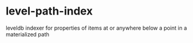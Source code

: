 level-path-index
================

leveldb indexer for properties of items at or anywhere below a point in a materialized path
